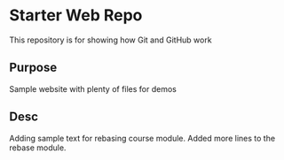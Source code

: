 # Starter Web Repo

This repository is for showing how Git and GitHub work

## Purpose

Sample website with plenty of files for demos

## Desc

Adding sample text for rebasing course module. Added more lines to the rebase module.